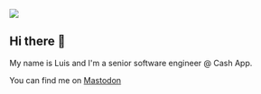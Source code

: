 ![](https://androidweekly.net/issues/issue-550/badge)

## Hi there :wave:

My name is Luis and I'm a senior software engineer @ Cash App. 

You can find me on [Mastodon](https://androiddev.social/@luiscortes)
